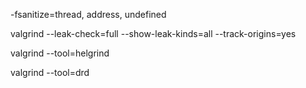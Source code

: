 -fsanitize=thread, address, undefined

valgrind --leak-check=full --show-leak-kinds=all --track-origins=yes

valgrind --tool=helgrind

valgrind --tool=drd
